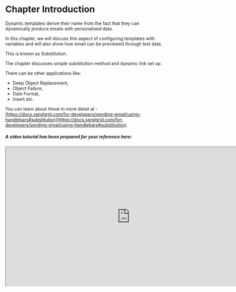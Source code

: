 # Chapter Introduction

Dynamic templates derive their name from the fact that they can dynamically produce emails with personalised data.

In this chapter, we will discuss this aspect of configuring templates with variables and will also show how email can be previewed through test data.

This is known as Substitution.

The chapter discusses simple substitution method and dynamic link set up.

There can be other applications like:

- Deep Object Replacement,
- Object Failure,
- Date Format,
- Insert etc.

You can learn about these in more detail at - [https://docs.sendgrid.com/for-developers/sending-email/using-handlebars#substitution](https://docs.sendgrid.com/for-developers/sending-email/using-handlebars#substitution)

##### A video tutorial has been prepared for your reference here:

<iframe allowfullscreen="allowfullscreen" height="440" src="https://www.youtube.com/embed/mQJRPOYMO_0" width="785"></iframe>